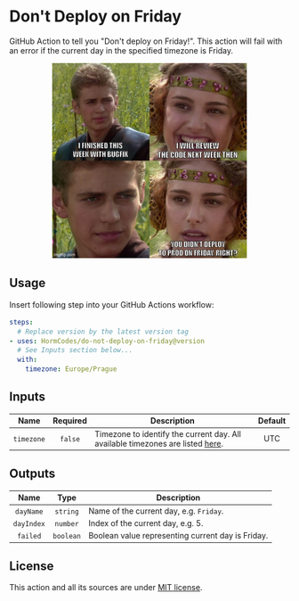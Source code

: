 # Don't Deploy on Friday

GitHub Action to tell you "Don't deploy on Friday!". This action will fail with an error if the current day in the specified timezone is Friday.

<p align="center">
    <img src="meme.jpg" alt="Meme" width="350"/>
</p>

## Usage

Insert following step into your GitHub Actions workflow:

```yaml
steps:
  # Replace version by the latest version tag
- uses: HormCodes/do-not-deploy-on-friday@version
  # See Inputs section below...
  with:
    timezone: Europe/Prague
```

## Inputs

|  **Name**  | **Required** | **Description**                                                                                                                                                        | **Default** |
|:----------:|:------------:|------------------------------------------------------------------------------------------------------------------------------------------------------------------------|:-----------:|
| `timezone` |   `false`    | Timezone to identify the current day. All available timezones are listed [here](http://manpages.ubuntu.com/manpages/bionic/man3/DateTime::TimeZone::Catalog.3pm.html). |     UTC     |

## Outputs

|  **Name**  | **Type**  | **Description**                                   |
|:----------:|:---------:|---------------------------------------------------|
| `dayName`  | `string`  | Name of the current day, e.g. `Friday`.           |
| `dayIndex` | `number`  | Index of the current day, e.g. 5.                 |
|  `failed`  | `boolean` | Boolean value representing current day is Friday. |

## License

This action and all its sources are under [MIT license](LICENSE).
